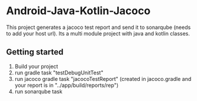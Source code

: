 # Android-Java-Kotlin-Jacoco

This project generates a jacoco test report and send it to sonarqube (needs to add your host url).
Its a multi module project with java and kotlin classes.


## Getting started

1. Build your project
2. run gradle task "testDebugUnitTest"
3. run jacoco gradle task "jacocoTestReport" (created in jacoco.gradle and your report is in "../app/build/reports/rep")
4. run sonarqube task

